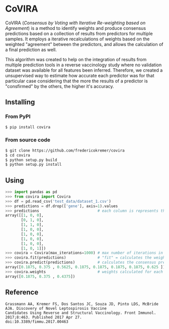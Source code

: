 # CoVIRA

CoVIRA (*Consensus by Voting with Iterative Re-weighting based on Agreement*) is a method
to identify weights and produce consensus predictions based on a collection of results from
predictors for multiple samples. It employs a iterative recalculations of weights based on the
weighted "agreement" between the predictors, and allows the calculation of a final prediction as well.

This algorithm was created to help on the integration of results from multiple prediction tools in a
reverse vaccinology study where no validation dataset was available for all features been inferred. Therefore,
we created a unsupervised way to estimate how accurate each predictor was for that particular case considering
that the more the results of a predictor is "consfirmed" by the others, the higher it's accuracy.

## Installing 

### From PyPI

```bash
$ pip install covira
```

### From source code

```bash
$ git clone https://github.com/fredericokremer/covira
$ cd covira
$ python setup.py build
$ python setup.py install
```

## Using

```python
>>> import pandas as pd
>>> from covira import Covira
>>> df = pd.read_csv('test_data/dataset_1.csv')
>>> predictions = df.drop(['gene'], axis=1).values
>>> predictions                          # each column is represents the prediction from a different tool, while each row is a different sample
array([[1, 0, 0], 
       [0, 1, 0], 
       [1, 1, 0], 
       [1, 0, 0], 
       [1, 0, 0], 
       [1, 0, 0], 
       [1, 0, 0], 
       [1, 0, 1]])
>>> covira = Covira(max_iterations=1000) # max number of iterations in the weight calculation
>>> covira.fit(predictions)              # "fit" = calculates the weights
>>> covira.predict(predictions)          # calculates the consensus prediction
array([0.1875, 0.375 , 0.5625, 0.1875, 0.1875, 0.1875, 0.1875, 0.625 ])
>>> covira.weights                       # weights calculated for each predictor
array([0.1875, 0.375 , 0.4375])
```

## Reference

    Grassmann AA, Kremer FS, Dos Santos JC, Souza JD, Pinto LDS, McBride AJA. Discovery of Novel Leptospirosis Vaccine 
    Candidates Using Reverse and Structural Vaccinology. Front Immunol. 2017;8:463. Published 2017 Apr 27. 
    doi:10.3389/fimmu.2017.00463